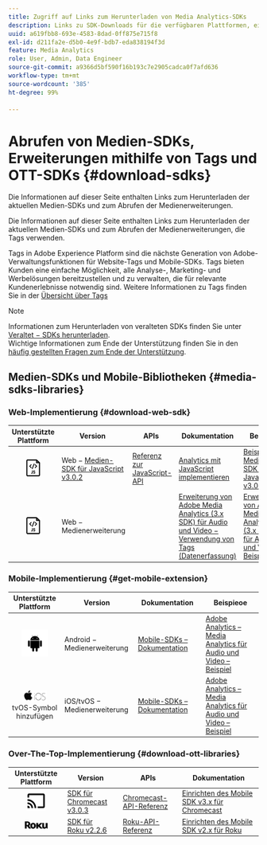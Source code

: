 ```yaml
---
title: Zugriff auf Links zum Herunterladen von Media Analytics-SDKs
description: Links zu SDK-Downloads für die verfügbaren Plattformen, einschließlich Android, iOS, JavaScript, Chromecast und Roku.
uuid: a619fbb8-693e-4583-8dad-0ff875e715f8
exl-id: d211fa2e-d5b0-4e9f-bdb7-eda838194f3d
feature: Media Analytics
role: User, Admin, Data Engineer
source-git-commit: a9366d5bf590f16b193c7e2905cadca0f7afd636
workflow-type: tm+mt
source-wordcount: '385'
ht-degree: 99%

---
```


# Abrufen von Medien-SDKs, Erweiterungen mithilfe von Tags und OTT-SDKs {#download-sdks}

Die Informationen auf dieser Seite enthalten Links zum Herunterladen der aktuellen Medien-SDKs und zum Abrufen der Medienerweiterungen.

Die Informationen auf dieser Seite enthalten Links zum Herunterladen der aktuellen Medien-SDKs und zum Abrufen der Medienerweiterungen, die Tags verwenden.

Tags in Adobe Experience Platform sind die nächste Generation von Adobe-Verwaltungsfunktionen für Website-Tags und Mobile-SDKs. Tags bieten Kunden eine einfache Möglichkeit, alle Analyse-, Marketing- und Werbelösungen bereitzustellen und zu verwalten, die für relevante Kundenerlebnisse notwendig sind. Weitere Informationen zu Tags finden Sie in der [Übersicht über Tags](https://experienceleague.adobe.com/docs/platform-learn/data-collection/overview.html?lang=de)


>[!NOTE]
>
>Informationen zum Herunterladen von veralteten SDKs finden Sie unter [Veraltet − SDKs herunterladen](/help/legacy/legacy-download-sdks.md).<br>
>Wichtige Informationen zum Ende der Unterstützung finden Sie in den [häufig gestellten Fragen zum Ende der Unterstützung](/help/additional-resources/end-of-support-faqs.md).

## Medien-SDKs und Mobile-Bibliotheken {#media-sdks-libraries}

### Web-Implementierung {#download-web-sdk}

| Unterstützte Plattform | Version  |  APIs   |  Dokumentation  |  Beispiel  |
|:---:|---|---|---|---|
| ![JavaScript-Symbol](assets/javascript-icon.png) | Web − [Medien-SDK für JavaScript v3.0.2](https://github.com/Adobe-Marketing-Cloud/media-sdks/releases/tag/js-v3.0.2) | [Referenz zur JavaScript-API](https://adobe-marketing-cloud.github.io/media-sdks/reference/javascript_3x/index.html) | [Analytics mit JavaScript implementieren](/help/implementation/media-sdk/setup/web-implementation.md) | [Beispiel des Medien-SDK für JavaScript v3.0.2](https://github.com/Adobe-Marketing-Cloud/media-sdks/tree/master/sdks/js/3.x) |
| ![JavaScript-Symbol](assets/javascript-icon.png) | Web − Medienerweiterung |  | [Erweiterung von Adobe Media Analytics (3.x SDK) für Audio und Video − Verwendung von Tags (Datenerfassung)](https://experienceleague.adobe.com/docs/experience-platform/tags/extensions/adobe/media-analytics-3x/overview.html?lang=de) | [Erweiterung von Adobe Media Analytics (3.x SDK) für Audio und Video – Beispiel](https://github.com/Adobe-Marketing-Cloud/media-sdks/tree/master/samples/launch/js/3.x) |

### Mobile-Implementierung {#get-mobile-extension}

| Unterstützte Plattform | Version  |  Dokumentation   |  Beispieoe  |
|:---:|---|---|---|
| ![Android-Symbol](assets/android-icon.png) | Android − Medienerweiterung | [Mobile-SDKs – Dokumentation](https://developer.adobe.com/client-sdks/documentation/adobe-media-analytics/) | [Adobe Analytics – Media Analytics für Audio und Video – Beispiel](https://github.com/Adobe-Marketing-Cloud/media-sdks/tree/master/samples/launch/mobile/android) |
| ![Apple iOS-Symbol ](assets/ios-icon.png)<br> tvOS-Symbol hinzufügen | iOS/tvOS − Medienerweiterung | [Mobile-SDKs – Dokumentation](https://developer.adobe.com/client-sdks/documentation/adobe-media-analytics/) | [Adobe Analytics – Media Analytics für Audio und Video – Beispiel](https://github.com/adobe/aepsdk-media-ios/tree/main/TestApp) |

### Over-The-Top-Implementierung {#download-ott-libraries}

| Unterstützte Plattform | Version  |  APIs   |  Dokumentation  |
|:---:|---|---|---|
| ![Chromecast-Symbol](assets/chromecast-icon.png) | [SDK für Chromecast v3.0.3](https://github.com/Adobe-Marketing-Cloud/media-sdks/releases/tag/chromecast-v3.0.3) | [Chromecast-API-Referenz](https://adobe-marketing-cloud.github.io/media-sdks/reference/chromecast/) | [Einrichten des Mobile SDK v3.x für Chromecast](/help/implementation/media-sdk/setup/set-up-chromecast.md) |
| ![Roku-Symbol](assets/roku-icon.png) | [SDK für Roku v2.2.6](https://github.com/Adobe-Marketing-Cloud/media-sdks/releases/tag/roku-v2.2.6) | [Roku-API-Referenz](/help/implementation/media-sdk/setup/set-up-roku.md) | [Einrichten des Mobile SDK v2.x für Roku](/help/implementation/media-sdk/setup/set-up-roku.md) |
